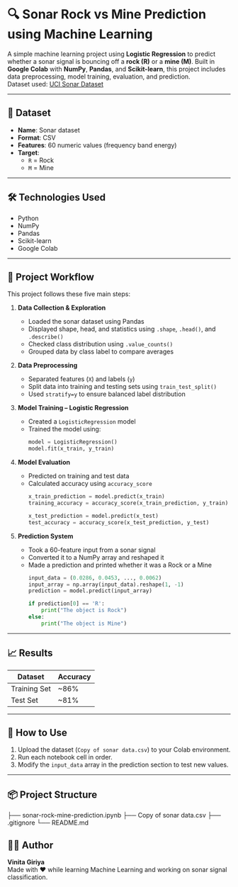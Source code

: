 # 🔍 Sonar Rock vs Mine Prediction using Machine Learning

A simple machine learning project using **Logistic Regression** to predict whether a sonar signal is bouncing off a **rock (R)** or a **mine (M)**. Built in **Google Colab** with **NumPy**, **Pandas**, and **Scikit-learn**, this project includes data preprocessing, model training, evaluation, and prediction.  
Dataset used: [UCI Sonar Dataset](https://archive.ics.uci.edu/ml/datasets/connectionist+bench+(sonar,+mines+vs.+rocks))

---

## 📁 Dataset

- **Name**: Sonar dataset  
- **Format**: CSV  
- **Features**: 60 numeric values (frequency band energy)  
- **Target**:  
  - `R` = Rock  
  - `M` = Mine

---

## 🛠️ Technologies Used

- Python  
- NumPy  
- Pandas  
- Scikit-learn  
- Google Colab

---

## 📌 Project Workflow

This project follows these five main steps:

1. **Data Collection & Exploration**  
   - Loaded the sonar dataset using Pandas  
   - Displayed shape, head, and statistics using `.shape`, `.head()`, and `.describe()`  
   - Checked class distribution using `.value_counts()`  
   - Grouped data by class label to compare averages  

2. **Data Preprocessing**  
   - Separated features (`X`) and labels (`y`)  
   - Split data into training and testing sets using `train_test_split()`  
   - Used `stratify=y` to ensure balanced label distribution  

3. **Model Training – Logistic Regression**  
   - Created a `LogisticRegression` model  
   - Trained the model using:  
     ```python
     model = LogisticRegression()
     model.fit(x_train, y_train)
     ```

4. **Model Evaluation**  
   - Predicted on training and test data  
   - Calculated accuracy using `accuracy_score`  
     ```python
     x_train_prediction = model.predict(x_train)
     training_accuracy = accuracy_score(x_train_prediction, y_train)

     x_test_prediction = model.predict(x_test)
     test_accuracy = accuracy_score(x_test_prediction, y_test)
     ```

5. **Prediction System**  
   - Took a 60-feature input from a sonar signal  
   - Converted it to a NumPy array and reshaped it  
   - Made a prediction and printed whether it was a Rock or a Mine  
     ```python
     input_data = (0.0286, 0.0453, ..., 0.0062)
     input_array = np.array(input_data).reshape(1, -1)
     prediction = model.predict(input_array)

     if prediction[0] == 'R':
         print("The object is Rock")
     else:
         print("The object is Mine")
     ```

---

## 📈 Results

| Dataset      | Accuracy |
|--------------|----------|
| Training Set | ~86%     |
| Test Set     | ~81%     |

---

## 🚀 How to Use

1. Upload the dataset (`Copy of sonar data.csv`) to your Colab environment.  
2. Run each notebook cell in order.  
3. Modify the `input_data` array in the prediction section to test new values.

---

## 📦 Project Structure

├── sonar-rock-mine-prediction.ipynb
├── Copy of sonar data.csv
├── .gitignore
└── README.md

## 🙋‍♀️ Author

**Vinita Giriya**  
Made with ❤️ while learning Machine Learning and working on sonar signal classification.




